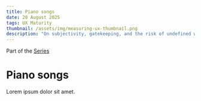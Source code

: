 ```yaml
---
title: Piano songs
date: 20 August 2025
tags: UX Maturity
thumbnail: /assets/img/measuring-ux-thumbnail.png
description: "On subjectivity, gatekeeping, and the risk of undefined words."
---
```


<series-heading>

<bb-tags>

Part of the [Series](./text.html)

</bb-tags>

# Piano songs

</series-heading>

Lorem ipsum dolor sit amet.
